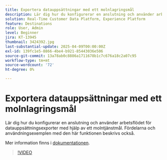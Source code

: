```yaml
---
title: Exportera datauppsättningar med ett molnlagringsmål
description: Lär dig hur du konfigurerar en anslutning och använder arbetsflödet för datauppsättningsexporter med hjälp av ett molntjänstmål.
solution: Real-Time Customer Data Platform, Experience Platform
feature: Destinations
role: User, Admin
level: Beginner
jira: KT-13945
thumbnail: 3424392.jpg
last-substantial-update: 2025-04-09T00:00:00Z
exl-id: 139fc1e5-8866-4be4-b921-85443036e506
source-git-commit: 13a78ab0c8886a1711678b1c7c676a18c2a07c95
workflow-type: tm+mt
source-wordcount: '72'
ht-degree: 0%

---
```


# Exportera datauppsättningar med ett molnlagringsmål

Lär dig hur du konfigurerar en anslutning och använder arbetsflödet för datauppsättningsexporter med hjälp av ett molntjänstmål. Fördelarna och användningsexemplen med den här funktionen beskrivs också.

Mer information finns i [dokumentationen](https://experienceleague.adobe.com/sv/docs/experience-platform/destinations/ui/activate/export-datasets).

>[!VIDEO](https://video.tv.adobe.com/v/3424392/?learn=on&enablevpops)
